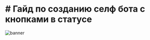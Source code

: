 # # Гайд по созданию селф бота с кнопками в статусе

![banner](https://media.discordapp.net/attachments/1068156431641088100/1078368455801188512/image.png)
